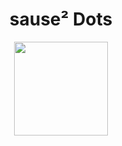 <h1 align="center">sause² Dots</h1>
<div align="center">
  <img src="https://external-content.duckduckgo.com/iu/?u=https%3A%2F%2Fi.pinimg.com%2Foriginals%2F46%2F64%2Ff0%2F4664f0a17359eb445ce91729c0eadb09.gif&f=1&nofb=1"      width=150px>
</div>
